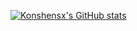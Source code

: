 [![Konshensx's GitHub stats](https://github-readme-stats.vercel.app/api?username=konshensx16&theme=radical&show_icons=true)](https://github.com/konshensx16/konshensx16)
